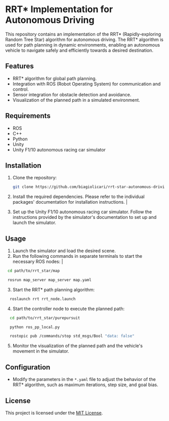 # RRT* Implementation for Autonomous Driving

This repository contains an implementation of the RRT* (Rapidly-exploring Random Tree Star) algorithm for autonomous driving. The RRT* algorithm is used for path planning in dynamic environments, enabling an autonomous vehicle to navigate safely and efficiently towards a desired destination.

## Features

- RRT* algorithm for global path planning.
- Integration with ROS (Robot Operating System) for communication and control.
- Sensor integration for obstacle detection and avoidance.
- Visualization of the planned path in a simulated environment.

## Requirements

- ROS
- C++
- Python
- Unity
- Unity F1/10 autonomous racing car simulator

## Installation

1. Clone the repository:

   ```bash
   git clone https://github.com/biagiolicari/rrt-star-autonomous-driving.git](https://github.com/biagiolicari/F1Tenth-Rapidly-exploring-random-tree-STAR.git)
   ```

2. Install the required dependencies. Please refer to the individual packages' documentation for installation instructions. |

3. Set up the Unity F1/10 autonomous racing car simulator. Follow the instructions provided by the simulator's documentation to set up and launch the simulator.

## Usage
1. Launch the simulator and load the desired scene.
2. Run the following commands in separate terminals to start the necessary ROS nodes: |
```bash 
 cd path/to/rrt_star/map
```
```bash
 rosrun map_server map_server map.yaml
```

3. Start the RRT* path planning algorithm:
```bash
  roslaunch rrt rrt_node.launch
```

4. Start the controller node to execute the planned path:
```bash
  cd path/to/rrt_star/purepursuit
```

```bash
  python ros_pp_local.py
```

```bash
  rostopic pub /commands/stop std_msgs/Bool "data: false"
```

5. Monitor the visualization of the planned path and the vehicle's movement in the simulator.

## Configuration
- Modify the parameters in the `*.yaml` file to adjust the behavior of the RRT* algorithm, such as maximum iterations, step size, and goal bias.

## License
This project is licensed under the [MIT License](LICENSE).
